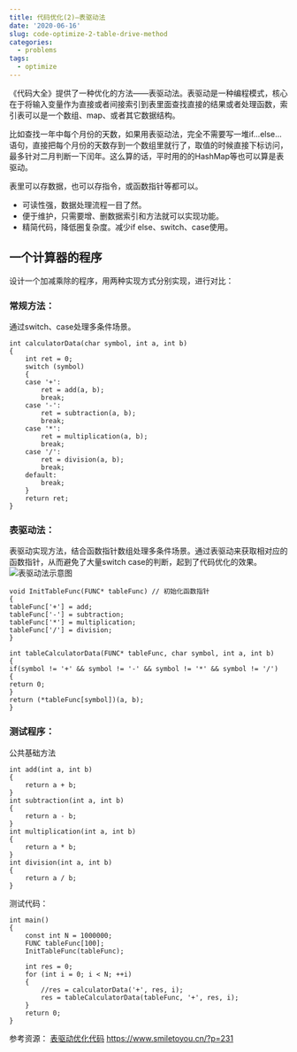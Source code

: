 ```yaml
---
title: 代码优化(2)—表驱动法
date: '2020-06-16'
slug: code-optimize-2-table-drive-method
categories:
  - problems
tags:
  - optimize
---
```


《代码大全》提供了一种优化的方法——表驱动法。表驱动是一种编程模式，核心在于将输入变量作为直接或者间接索引到表里面查找直接的结果或者处理函数，索引表可以是一个数组、map、或者其它数据结构。

比如查找一年中每个月份的天数，如果用表驱动法，完全不需要写一堆if…else…语句，直接把每个月份的天数存到一个数组里就行了，取值的时候直接下标访问，最多针对二月判断一下闰年。这么算的话，平时用的的HashMap等也可以算是表驱动。

表里可以存数据，也可以存指令，或函数指针等都可以。
- 可读性强，数据处理流程一目了然。
- 便于维护，只需要增、删数据索引和方法就可以实现功能。
- 精简代码，降低圈复杂度。减少if else、switch、case使用。

## 一个计算器的程序
设计一个加减乘除的程序，用两种实现方式分别实现，进行对比：


### 常规方法：
通过switch、case处理多条件场景。
```
int calculatorData(char symbol, int a, int b)
{
	int ret = 0;
	switch (symbol)
	{
	case '+':
		ret = add(a, b);
		break;
	case '-':
		ret = subtraction(a, b);
		break;
	case '*':
		ret = multiplication(a, b);
		break;
	case '/':
		ret = division(a, b);
		break;
	default:
		break;
	}
	return ret;
}
```

### 表驱动法：
表驱动实现方法，结合函数指针数组处理多条件场景。通过表驱动来获取相对应的函数指针，从而避免了大量switch case的判断，起到了代码优化的效果。
![表驱动法示意图](http://qo1qkz2df.hn-bkt.clouddn.com/table-drived.png)
```
void InitTableFunc(FUNC* tableFunc) // 初始化函数指针
{
tableFunc['+'] = add;
tableFunc['-'] = subtraction;
tableFunc['*'] = multiplication;
tableFunc['/'] = division;
}

int tableCalculatorData(FUNC* tableFunc, char symbol, int a, int b)
{
if(symbol != '+' && symbol != '-' && symbol != '*' && symbol != '/')
{
return 0;
}
return (*tableFunc[symbol])(a, b);
}
```
### 测试程序：

公共基础方法
```
int add(int a, int b)
{
	return a + b;
}
int subtraction(int a, int b)
{
	return a - b;
}
int multiplication(int a, int b)
{
	return a * b;
}
int division(int a, int b)
{
	return a / b;
}
```
测试代码：
```
int main()
{
	const int N = 1000000;
	FUNC tableFunc[100];
	InitTableFunc(tableFunc);

	int res = 0;
	for (int i = 0; i < N; ++i)
	{
 		//res = calculatorData('+', res, i);
		res = tableCalculatorData(tableFunc, '+', res, i);
	}
	return 0;
}
```
参考资源：
[表驱动优化代码](https://www.smiletoyou.cn/?p=231 "blog")
https://www.smiletoyou.cn/?p=231

